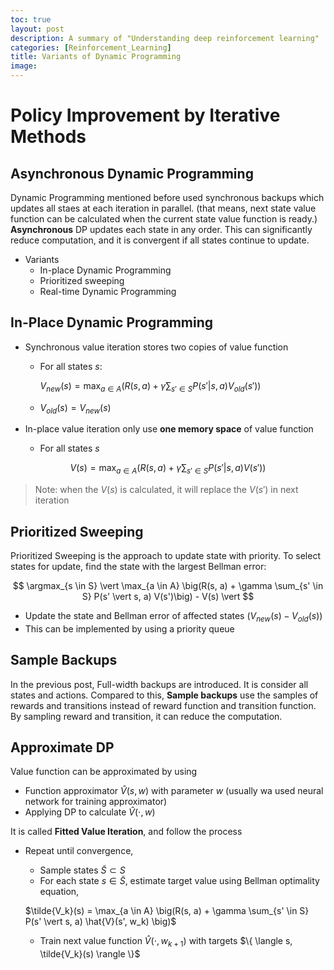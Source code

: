 ```yaml
---
toc: true
layout: post
description: A summary of "Understanding deep reinforcement learning"
categories: [Reinforcement_Learning]
title: Variants of Dynamic Programming
image: 
---
```


# Policy Improvement by Iterative Methods

## Asynchronous Dynamic Programming
Dynamic Programming mentioned before used synchronous backups which updates all staes at each iteration in parallel. (that means, next state value function can be calculated when the current state value function is ready.) **Asynchronous** DP updates each state in any order. This can significantly reduce computation, and it is convergent if all states continue to update.
- Variants
  - In-place Dynamic Programming
  - Prioritized sweeping
  - Real-time Dynamic Programming

## In-Place Dynamic Programming
- Synchronous value iteration stores two copies of value function
  - For all states $s$:
    
    $V_{new}(s) = \max_{a \in A} (R(s, a) + \gamma \sum_{s' \in S} P(s' \vert s, a) V_{old}(s'))$

  - $V_{old}(s) = V_{new}(s)$ 

- In-place value iteration only use **one memory space** of value function

  - For all states $s$

$$ V(s) = \max_{a \in A}(R(s, a) + \gamma \sum_{s' \in S}P(s' \vert s, a) V(s')) $$

> Note: when the $V(s)$ is calculated, it will replace the $V(s')$ in next iteration

## Prioritized Sweeping

Prioritized Sweeping is the approach to update state with priority. To select states for update, find the state with the largest Bellman error:

$$ \argmax_{s \in S} \vert \max_{a \in A} \big(R(s, a) + \gamma \sum_{s' \in S} P(s' \vert s, a) V(s')\big) - V(s) \vert $$

- Update the state and Bellman error of affected states ($V_{new}(s) - V_{old}(s)$)
- This can be implemented by using a priority queue

## Sample Backups
In the previous post, Full-width backups are introduced. It is consider all states and actions. Compared to this, **Sample backups** use the samples of rewards and transitions instead of reward function and transition function. By sampling reward and transition, it can reduce the computation.

## Approximate DP

Value function can be approximated by using
- Function approximator $\hat{V}(s, w)$ with parameter $w$ (usually wa used neural network for training approximator)
- Applying DP to calculate $\hat{V}(\cdot, w)$

It is called **Fitted Value Iteration**, and follow the process
- Repeat until convergence,
  - Sample states $\tilde{S} \subset S$
  - For each state $s \in \tilde{S}$, estimate target value using Bellman optimality equation,
  
  $\tilde{V_k}(s) = \max_{a \in A} \big(R(s, a) + \gamma \sum_{s' \in S} P(s' \vert s, a) \hat{V}(s', w_k) \big)$

  - Train next value function $\hat{V}(\cdot, w_{k+1})$ with targets $\{ \langle s, \tilde{V_k}(s) \rangle \}$

